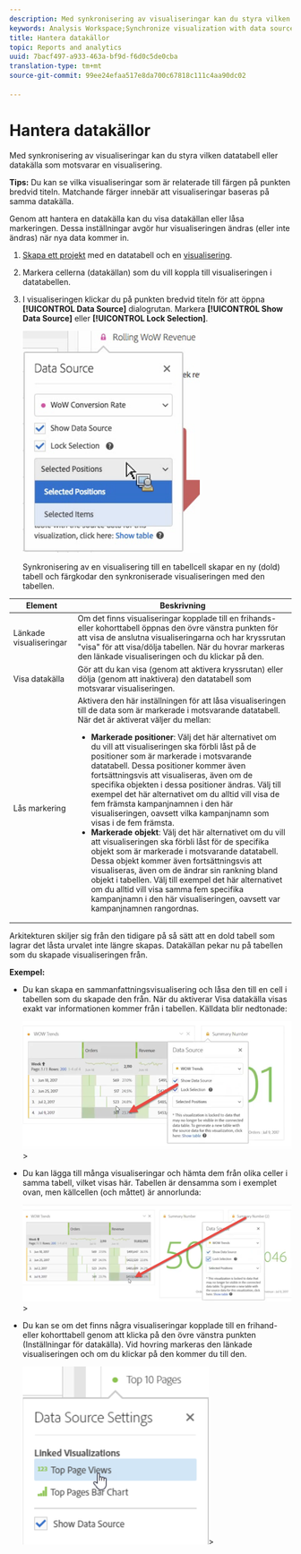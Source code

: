 ```yaml
---
description: Med synkronisering av visualiseringar kan du styra vilken datatabell eller datakälla som motsvarar en visualisering.
keywords: Analysis Workspace;Synchronize visualization with data source
title: Hantera datakällor
topic: Reports and analytics
uuid: 7bacf497-a933-463a-bf9d-f6d0c5de0cba
translation-type: tm+mt
source-git-commit: 99ee24efaa517e8da700c67818c111c4aa90dc02

---
```



# Hantera datakällor

Med synkronisering av visualiseringar kan du styra vilken datatabell eller datakälla som motsvarar en visualisering.

**Tips:** Du kan se vilka visualiseringar som är relaterade till färgen på punkten bredvid titeln. Matchande färger innebär att visualiseringar baseras på samma datakälla.

Genom att hantera en datakälla kan du visa datakällan eller låsa markeringen. Dessa inställningar avgör hur visualiseringen ändras (eller inte ändras) när nya data kommer in.

1. [Skapa ett projekt](/help/analyze/analysis-workspace/build-workspace-project/t-freeform-project.md) med en datatabell och en [visualisering](/help/analyze/analysis-workspace/visualizations/freeform-analysis-visualizations.md).
1. Markera cellerna (datakällan) som du vill koppla till visualiseringen i datatabellen.
1. I visualiseringen klickar du på punkten bredvid titeln för att öppna **[!UICONTROL Data Source]** dialogrutan. Markera **[!UICONTROL Show Data Source]** eller **[!UICONTROL Lock Selection]**.

   ![](assets/manage-data-source.png)

   Synkronisering av en visualisering till en tabellcell skapar en ny (dold) tabell och färgkodar den synkroniserade visualiseringen med den tabellen.

| Element | Beskrivning |
|--- |--- |
| Länkade visualiseringar | Om det finns visualiseringar kopplade till en frihands- eller kohorttabell öppnas den övre vänstra punkten för att visa de anslutna visualiseringarna och har kryssrutan &quot;visa&quot; för att visa/dölja tabellen.  När du hovrar markeras den länkade visualiseringen och du klickar på den. |
| Visa datakälla | Gör att du kan visa (genom att aktivera kryssrutan) eller dölja (genom att inaktivera) den datatabell som motsvarar visualiseringen. |
| Lås markering | Aktivera den här inställningen för att låsa visualiseringen till de data som är markerade i motsvarande datatabell. När det är aktiverat väljer du mellan:  <ul><li>**Markerade positioner**: Välj det här alternativet om du vill att visualiseringen ska förbli låst på de positioner som är markerade i motsvarande datatabell. Dessa positioner kommer även fortsättningsvis att visualiseras, även om de specifika objekten i dessa positioner ändras. Välj till exempel det här alternativet om du alltid vill visa de fem främsta kampanjnamnen i den här visualiseringen, oavsett vilka kampanjnamn som visas i de fem främsta.</li> <li>**Markerade objekt**: Välj det här alternativet om du vill att visualiseringen ska förbli låst för de specifika objekt som är markerade i motsvarande datatabell. Dessa objekt kommer även fortsättningsvis att visualiseras, även om de ändrar sin rankning bland objekt i tabellen. Välj till exempel det här alternativet om du alltid vill visa samma fem specifika kampanjnamn i den här visualiseringen, oavsett var kampanjnamnen rangordnas.</li></ul> |

Arkitekturen skiljer sig från den tidigare på så sätt att en dold tabell som lagrar det låsta urvalet inte längre skapas. Datakällan pekar nu på tabellen som du skapade visualiseringen från.

**Exempel:**

* Du kan skapa en sammanfattningsvisualisering och låsa den till en cell i tabellen som du skapade den från. När du aktiverar Visa datakälla visas exakt var informationen kommer från i tabellen. Källdata blir nedtonade:

   ![](assets/data-source2.png)>
* Du kan lägga till många visualiseringar och hämta dem från olika celler i samma tabell, vilket visas här. Tabellen är densamma som i exemplet ovan, men källcellen (och måttet) är annorlunda:

   ![](assets/data-source3.png)>
* Du kan se om det finns några visualiseringar kopplade till en frihand- eller kohorttabell genom att klicka på den övre vänstra punkten (Inställningar för datakälla). Vid hovring markeras den länkade visualiseringen och om du klickar på den kommer du till den.

   ![](assets/linked-visualizations.png)>
